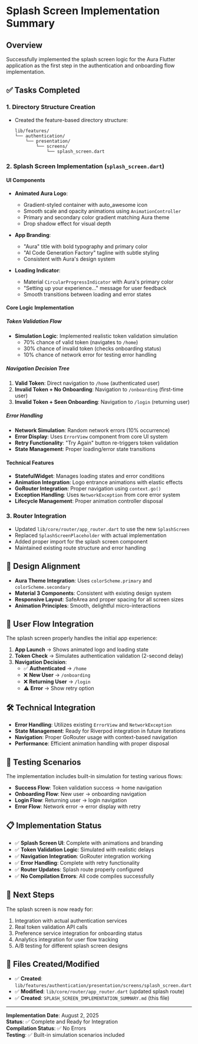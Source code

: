 # Splash Screen Implementation Summary

## Overview
Successfully implemented the splash screen logic for the Aura Flutter application as the first step in the authentication and onboarding flow implementation.

## ✅ Tasks Completed

### 1. Directory Structure Creation
- Created the feature-based directory structure:
  ```
  lib/features/
  └── authentication/
      └── presentation/
          └── screens/
              └── splash_screen.dart
  ```

### 2. Splash Screen Implementation (`splash_screen.dart`)

#### UI Components
- **Animated Aura Logo**: 
  - Gradient-styled container with auto_awesome icon
  - Smooth scale and opacity animations using `AnimationController`
  - Primary and secondary color gradient matching Aura theme
  - Drop shadow effect for visual depth

- **App Branding**:
  - "Aura" title with bold typography and primary color
  - "AI Code Generation Factory" tagline with subtle styling
  - Consistent with Aura's design system

- **Loading Indicator**:
  - Material `CircularProgressIndicator` with Aura's primary color
  - "Setting up your experience..." message for user feedback
  - Smooth transitions between loading and error states

#### Core Logic Implementation

##### Token Validation Flow
- **Simulation Logic**: Implemented realistic token validation simulation
  - 70% chance of valid token (navigates to `/home`)
  - 30% chance of invalid token (checks onboarding status)
  - 10% chance of network error for testing error handling

##### Navigation Decision Tree
1. **Valid Token**: Direct navigation to `/home` (authenticated user)
2. **Invalid Token + No Onboarding**: Navigation to `/onboarding` (first-time user)
3. **Invalid Token + Seen Onboarding**: Navigation to `/login` (returning user)

##### Error Handling
- **Network Simulation**: Random network errors (10% occurrence)
- **Error Display**: Uses `ErrorView` component from core UI system
- **Retry Functionality**: "Try Again" button re-triggers token validation
- **State Management**: Proper loading/error state transitions

#### Technical Features
- **StatefulWidget**: Manages loading states and error conditions
- **Animation Integration**: Logo entrance animations with elastic effects
- **GoRouter Integration**: Proper navigation using `context.go()`
- **Exception Handling**: Uses `NetworkException` from core error system
- **Lifecycle Management**: Proper animation controller disposal

### 3. Router Integration
- Updated `lib/core/router/app_router.dart` to use the new `SplashScreen`
- Replaced `SplashScreenPlaceholder` with actual implementation
- Added proper import for the splash screen component
- Maintained existing route structure and error handling

## 🎨 Design Alignment
- **Aura Theme Integration**: Uses `colorScheme.primary` and `colorScheme.secondary`
- **Material 3 Components**: Consistent with existing design system
- **Responsive Layout**: SafeArea and proper spacing for all screen sizes
- **Animation Principles**: Smooth, delightful micro-interactions

## 🔄 User Flow Integration
The splash screen properly handles the initial app experience:

1. **App Launch** → Shows animated logo and loading state
2. **Token Check** → Simulates authentication validation (2-second delay)
3. **Navigation Decision**:
   - ✅ **Authenticated** → `/home`
   - ❌ **New User** → `/onboarding`
   - ❌ **Returning User** → `/login`
   - ⚠️ **Error** → Show retry option

## 🛠️ Technical Integration
- **Error Handling**: Utilizes existing `ErrorView` and `NetworkException`
- **State Management**: Ready for Riverpod integration in future iterations
- **Navigation**: Proper GoRouter usage with context-based navigation
- **Performance**: Efficient animation handling with proper disposal

## 🧪 Testing Scenarios
The implementation includes built-in simulation for testing various flows:
- **Success Flow**: Token validation success → home navigation
- **Onboarding Flow**: New user → onboarding navigation  
- **Login Flow**: Returning user → login navigation
- **Error Flow**: Network error → error display with retry

## 📋 Implementation Status
- ✅ **Splash Screen UI**: Complete with animations and branding
- ✅ **Token Validation Logic**: Simulated with realistic delays
- ✅ **Navigation Integration**: GoRouter integration working
- ✅ **Error Handling**: Complete with retry functionality
- ✅ **Router Updates**: Splash route properly configured
- ✅ **No Compilation Errors**: All code compiles successfully

## 🚀 Next Steps
The splash screen is now ready for:
1. Integration with actual authentication services
2. Real token validation API calls
3. Preference service integration for onboarding status
4. Analytics integration for user flow tracking
5. A/B testing for different splash screen designs

## 📁 Files Created/Modified
- ✅ **Created**: `lib/features/authentication/presentation/screens/splash_screen.dart`
- ✅ **Modified**: `lib/core/router/app_router.dart` (updated splash route)
- ✅ **Created**: `SPLASH_SCREEN_IMPLEMENTATION_SUMMARY.md` (this file)

---
**Implementation Date**: August 2, 2025  
**Status**: ✅ Complete and Ready for Integration  
**Compilation Status**: ✅ No Errors  
**Testing**: ✅ Built-in simulation scenarios included
